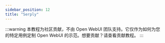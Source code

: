 ```yaml
---
sidebar_position: 12
title: "Serply"
---
```


:::warning
本教程为社区贡献，不由 Open WebUI 团队支持。它仅作为如何为您的特定用例定制 Open WebUI 的示范。想要贡献？请查看贡献教程。
:::
